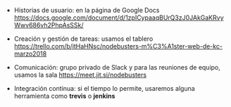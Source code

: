 * Historias de usuario: en la página de Google Docs  https://docs.google.com/document/d/1zpICypaaqBUrQ3zJ0JAkGaKRvyWwv686vh2PhpAsSSk/

* Creación y gestión de tareas: usamos el tablero https://trello.com/b/jtHaHNsc/nodebusters-m%C3%A1ster-web-de-kc-marzo2018

* Comunicación: grupo privado de Slack y para las reuniones de equipo, usamos la sala https://meet.jit.si/nodebusters

* Integración continua: si el tiempo lo permite, usaremos alguna herramienta como **trevis** o **jenkins**
